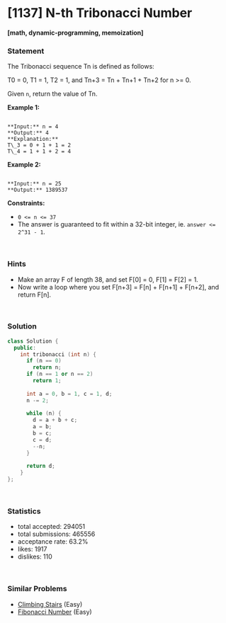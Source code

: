 # [1137] N-th Tribonacci Number

**[math, dynamic-programming, memoization]**

### Statement

The Tribonacci sequence Tn is defined as follows:

T0 = 0, T1 = 1, T2 = 1, and Tn+3 = Tn + Tn+1 + Tn+2 for n >= 0.

Given `n`, return the value of Tn.


**Example 1:**

```

**Input:** n = 4
**Output:** 4
**Explanation:**
T\_3 = 0 + 1 + 1 = 2
T\_4 = 1 + 1 + 2 = 4

```

**Example 2:**

```

**Input:** n = 25
**Output:** 1389537

```

**Constraints:**
* `0 <= n <= 37`
* The answer is guaranteed to fit within a 32-bit integer, ie. `answer <= 2^31 - 1`.


<br>

### Hints

- Make an array F of length 38, and set F[0] = 0, F[1] = F[2] = 1.
- Now write a loop where you set F[n+3] = F[n] + F[n+1] + F[n+2], and return F[n].

<br>

### Solution

```cpp
class Solution {
  public:
    int tribonacci (int n) {
      if (n == 0)
        return n;
      if (n == 1 or n == 2)
        return 1;
      
      int a = 0, b = 1, c = 1, d;
      n -= 2;
      
      while (n) {
        d = a + b + c;
        a = b;
        b = c;
        c = d;
        --n;
      }
      
      return d;
    }
};
```

<br>

### Statistics

- total accepted: 294051
- total submissions: 465556
- acceptance rate: 63.2%
- likes: 1917
- dislikes: 110

<br>

### Similar Problems

- [Climbing Stairs](https://leetcode.com/problems/climbing-stairs) (Easy)
- [Fibonacci Number](https://leetcode.com/problems/fibonacci-number) (Easy)
